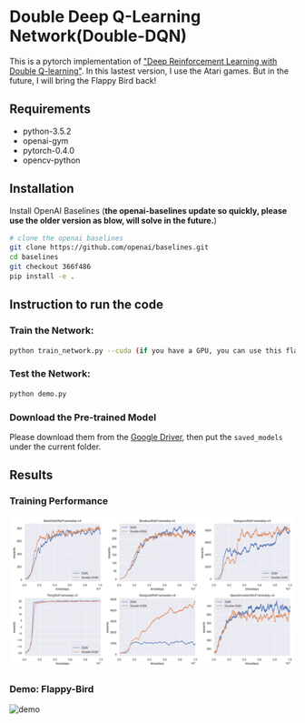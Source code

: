 # Double Deep Q-Learning Network(Double-DQN)
This is a pytorch implementation of ["Deep Reinforcement Learning with Double Q-learning"](https://arxiv.org/abs/1509.06461). In this lastest version, I use the Atari games. But in the future, I will bring the Flappy Bird back!

## Requirements
- python-3.5.2
- openai-gym
- pytorch-0.4.0
- opencv-python

## Installation
Install OpenAI Baselines (**the openai-baselines update so quickly, please use the older version as blow, will solve in the future.**)
```bash
# clone the openai baselines
git clone https://github.com/openai/baselines.git
cd baselines
git checkout 366f486
pip install -e .

```
## Instruction to run the code
### Train the Network:
```bash
python train_network.py --cuda (if you have a GPU, you can use this flag)

```
### Test the Network:
```bash
python demo.py

```
### Download the Pre-trained Model
Please download them from the [Google Driver](https://drive.google.com/open?id=1ZXqRKwGI7purOm0CJtIVFXOZnmxqvA0p), then put the `saved_models` under the current folder.

## Results
### Training Performance
![results](figures/result.png)
### Demo: Flappy-Bird
![demo](figures/demo.gif)


